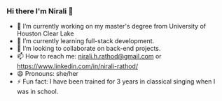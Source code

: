 ### Hi there I'm Nirali 👋

- 🔭 I’m currently working on my master's degree from University of Houston Clear Lake
- 🌱 I’m currently learning full-stack development.
- 👯 I’m looking to collaborate on back-end projects.
- 📫 How to reach me: nirali.h.rathod@gmail.com or https://www.linkedin.com/in/nirali-rathod/
- 😄 Pronouns: she/her
- ⚡ Fun fact: I have been trained for 3 years in classical singing when I was in school.
